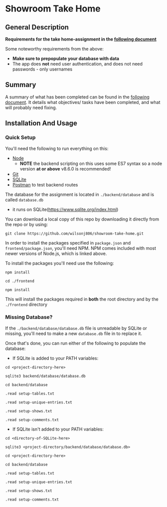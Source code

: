 # Showroom Take Home

## General Description

**Requirements for the take home-assignment in the [following document](./REQUIREMENTS.md)**

Some noteworthy requirements from the above:
- **Make sure to prepopulate your database with data**
- The app does **not** need user authentication, and does not need passwords - only usernames

## Summary

A summary of what has been completed can be found in the [following document](./SUMMARY.md). It details what objectives/ tasks have been completed, and what will probably need fixing.

## Installation And Usage

### Quick Setup

You'll need the following to run everything on this:
- [Node](https://nodejs.org/en/)
  - **NOTE** the backend scripting on this uses some ES7 syntax so a node version **at or above** v8.6.0 is recommended!
- [Git](https://git-scm.com/)
- [SQLite](https://www.sqlite.org/download.html)
- [Postman](https://www.getpostman.com/) to test backend routes

The database for the assignment is located in `./backend/database` and is called `database.db`
- it runs on SQLite(https://www.sqlite.org/index.html)

You can download a local copy of this repo by downloading it directly from the repo or by using:
  ```
  git clone https://github.com/wilsonj806/showroom-take-home.git
  ```

In order to install the packages specified in `package.json` and `frontend/package.json`, you'll need NPM. NPM comes included with most newer versions of Node.js, which is linked above.

To install the packages you'll need use the following:
  ```
  npm install

  cd ./frontend

  npm install
  ```
This will install the packages required in **both** the root directory and by the `./frontend` directory

### Missing Database?

If the `./backend/database/database.db` file is unreadable by SQLite or missing, you'll need to make a new `database.db` file in to replace it.

Once that's done, you can run either of the following to populate the database:
- If SQLite is added to your PATH variables:
```
cd <project-directory-here>

sqlite3 backend/database/database.db

cd backend/database

.read setup-tables.txt

.read setup-unique-entries.txt

.read setup-shows.txt

.read setup-comments.txt
```
- If SQLite isn't added to your PATH variables:
```
cd <directory-of-SQLite-here>

sqlite3 <project-directory/backend/database/database.db>

cd <project-directory-here>

cd backend/database

.read setup-tables.txt

.read setup-unique-entries.txt

.read setup-shows.txt

.read setup-comments.txt
```